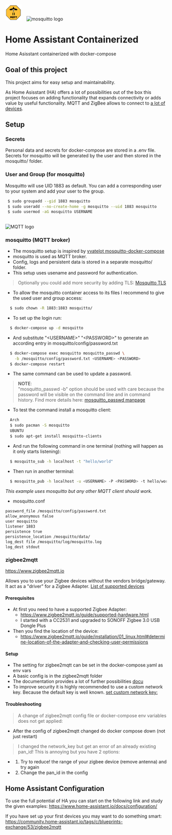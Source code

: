 <img src="https://raw.githubusercontent.com/Koenkk/zigbee2mqtt/master/images/logo_vector.svg"
       alt="zigbee2mqtt"
       width="50" />
&nbsp;&nbsp;
<img src="https://raw.githubusercontent.com/eclipse/mosquitto/master/logo/mosquitto-text-side.svg"
     alt="mosquitto logo"
     width="200" />

# Home Assistant Containerized
Home Asisstant containerized with docker-compose

## Goal of this project
This project aims for easy setup and maintainability.

As Home Asisstant (HA) offers a lot of possibilities out of the box this project
focuses on adding functionality that expands connectivity or adds value by
useful functionality. MQTT and ZigBee allows to connect to [a lot of devices](https://www.zigbee2mqtt.io/supported-devices/).

## Setup
### Secrets
Personal data and secrets for docker-compose are stored in a .env file.
Secrets for mosquitto will be generated by the user and then stored in the 
mosquitto/ folder.

### User and Group (for mosquitto)
Mosquitto will use UID 1883 as default. You can add a corresponding user to your system and add your user to the group.
```bash
 $ sudo groupadd --gid 1883 mosquitto
 $ sudo useradd --no-create-home -g mosquitto --uid 1883 mosquitto
 $ sudo usermod -aG mosquitto USERNAME
```

##
<img src="https://raw.githubusercontent.com/mqtt/mqttorg-graphics/master/svg/mqtt-hor.svg"
     alt="MQTT logo"
     width="150"/>

### mosquitto (MQTT broker)
- The mosquitto setup is inspired by [vvatelot mosquitto-docker-compose](https://github.com/vvatelot/mosquitto-docker-compose)
- mosquitto is used as MQTT broker.
- Config, logs and persistent data is stored in a separate mosquitto/ folder.
- This setup uses usename and password for authentication.
>Optionally you could add more security by adding TLS: [Mosquitto TLS](https://mosquitto.org/man/mosquitto-tls-7.html)
- To allow the mosquitto container access to its files I recommend to give the
  used user and group access:
```bash
  $ sudo chown -R 1883:1883 mosquitto/
```
- To set up the login run:
```bash
  $ docker-compose up -d mosquitto
```
- And substitute "\<USERNAME\>" "\<PASSWORD\>" to generate an according entry in 
  mosquitto/config/password.txt
```bash
  $ docker-compose exec mosquitto mosquitto_passwd \
    -b /mosquitto/config/password.txt <USERNAME> <PASSWORD>
  $ docker-compose restart
```
- The same command can be used to update a password.

> **NOTE**: \
> "mosquitto_passwd -b" option should be used with care because the
> password will be visible on the command line and in command history.
> Find more details here: [mosquitto_passwd manpage](https://mosquitto.org/man/mosquitto_passwd-1.html)

- To test the command install a mosquitto client:
```bash
  Arch
  $ sudo pacman -S mosquitto  
  UBUNTU
  $ sudo apt-get install mosquitto-clients
```
- And run the following command in one terminal (nothing will happen
  as it only starts listening):
```bash
  $ mosquitto_sub -h localhost -t "hello/world"
```
- Then run in another terminal:
```bash
  $ mosquitto_pub -h localhost -u <USERNAME> -P <PASSWORD> -t hello/world -m "Hi"
```
_This example uses mosquitto but any other MQTT client should work._

- mosquitto.conf
```
password_file /mosquitto/config/password.txt
allow_anonymous false
user mosquitto
listener 1883
persistence true
persistence_location /mosquitto/data/
log_dest file /mosquitto/log/mosquitto.log
log_dest stdout
```

### zigbee2mqtt
https://www.zigbee2mqtt.io

Allows you to use your Zigbee devices without the vendors bridge/gateway. It act as a "driver" for a Zigbee Adapter. [List of supported devices](https://www.zigbee2mqtt.io/guide/adapters/)

#### Prerequisites
- At first you need to have a supported Zigbee Adapter:
  - https://www.zigbee2mqtt.io/guide/supported-hardware.html
  - I started with a CC2531 and upgraded to SONOFF Zigbee 3.0 USB Dongle Plus
- Then you find the location of the device:
  - https://www.zigbee2mqtt.io/guide/installation/01_linux.html#determine-location-of-the-adapter-and-checking-user-permissions

#### Setup
- The setting for zigbee2mqtt can be set in the docker-compose.yaml as env vars
- A basic config is in the zigbee2mqtt folder
- The documentation provides a lot of further possibilities [docu](https://www.zigbee2mqtt.io/guide/configuration/)
- To improve security it is highly recommended to use a custom network key. Because
  the default key is well known. [set custom network key:](https://www.zigbee2mqtt.io/guide/configuration/zigbee-network.html#network-config)

#### Troubleshooting
> A change of zigbee2mqtt config file or docker-compose env variables does not
> get applied:
- After the config of zigbee2mqtt changed do docker compose down (not just restart)

> I changed the network_key but get an error of an already existing pan_id!
This is annoying but you have 2 options:
- 1. Try to reduce! the range of your zigbee device (remove antenna) and try again
- 2. Change the pan_id in the config

## Home Assistant Configuration
To use the full potential of HA you can start on the following link and study the given examples:
https://www.home-assistant.io/docs/configuration/

If you have set up your first devices you may want to do something smart:
https://community.home-assistant.io/tags/c/blueprints-exchange/53/zigbee2mqtt
